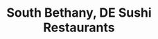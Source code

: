 ---
layout: city
title: South Bethany, DE Sushi Restaurants
permalink: /delaware/south-bethany/
stateAbbr: DE
stateName: Delaware
cityName: South Bethany

---